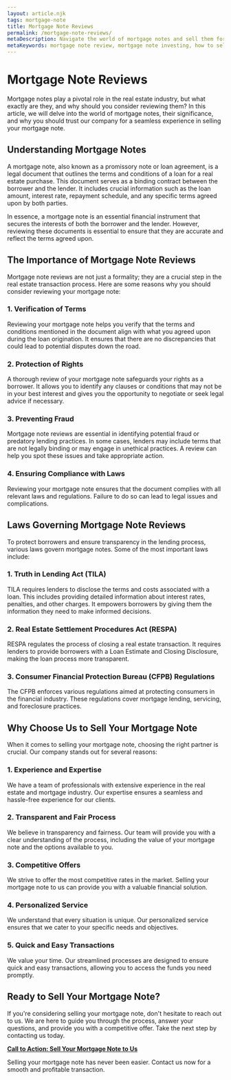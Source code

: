 ```yaml
---
layout: article.njk
tags: mortgage-note
title: Mortgage Note Reviews
permalink: /mortgage-note-reviews/
metaDescription: Navigate the world of mortgage notes and sell them for a profit with our expert guidance.
metaKeywords: mortgage note review, mortgage note investing, how to sell a mortgage note, mortgage note valuation
---
```


# Mortgage Note Reviews

Mortgage notes play a pivotal role in the real estate industry, but what exactly are they, and why should you consider reviewing them? In this article, we will delve into the world of mortgage notes, their significance, and why you should trust our company for a seamless experience in selling your mortgage note.

## Understanding Mortgage Notes

A mortgage note, also known as a promissory note or loan agreement, is a legal document that outlines the terms and conditions of a loan for a real estate purchase. This document serves as a binding contract between the borrower and the lender. It includes crucial information such as the loan amount, interest rate, repayment schedule, and any specific terms agreed upon by both parties.

In essence, a mortgage note is an essential financial instrument that secures the interests of both the borrower and the lender. However, reviewing these documents is essential to ensure that they are accurate and reflect the terms agreed upon.

## The Importance of Mortgage Note Reviews

Mortgage note reviews are not just a formality; they are a crucial step in the real estate transaction process. Here are some reasons why you should consider reviewing your mortgage note:

### 1. **Verification of Terms**

Reviewing your mortgage note helps you verify that the terms and conditions mentioned in the document align with what you agreed upon during the loan origination. It ensures that there are no discrepancies that could lead to potential disputes down the road.

### 2. **Protection of Rights**

A thorough review of your mortgage note safeguards your rights as a borrower. It allows you to identify any clauses or conditions that may not be in your best interest and gives you the opportunity to negotiate or seek legal advice if necessary.

### 3. **Preventing Fraud**

Mortgage note reviews are essential in identifying potential fraud or predatory lending practices. In some cases, lenders may include terms that are not legally binding or may engage in unethical practices. A review can help you spot these issues and take appropriate action.

### 4. **Ensuring Compliance with Laws**

Reviewing your mortgage note ensures that the document complies with all relevant laws and regulations. Failure to do so can lead to legal issues and complications.

## Laws Governing Mortgage Note Reviews

To protect borrowers and ensure transparency in the lending process, various laws govern mortgage notes. Some of the most important laws include:

### 1. **Truth in Lending Act (TILA)**

TILA requires lenders to disclose the terms and costs associated with a loan. This includes providing detailed information about interest rates, penalties, and other charges. It empowers borrowers by giving them the information they need to make informed decisions.

### 2. **Real Estate Settlement Procedures Act (RESPA)**

RESPA regulates the process of closing a real estate transaction. It requires lenders to provide borrowers with a Loan Estimate and Closing Disclosure, making the loan process more transparent.

### 3. **Consumer Financial Protection Bureau (CFPB) Regulations**

The CFPB enforces various regulations aimed at protecting consumers in the financial industry. These regulations cover mortgage lending, servicing, and foreclosure practices.

## Why Choose Us to Sell Your Mortgage Note

When it comes to selling your mortgage note, choosing the right partner is crucial. Our company stands out for several reasons:

### 1. **Experience and Expertise**

We have a team of professionals with extensive experience in the real estate and mortgage industry. Our expertise ensures a seamless and hassle-free experience for our clients.

### 2. **Transparent and Fair Process**

We believe in transparency and fairness. Our team will provide you with a clear understanding of the process, including the value of your mortgage note and the options available to you.

### 3. **Competitive Offers**

We strive to offer the most competitive rates in the market. Selling your mortgage note to us can provide you with a valuable financial solution.

### 4. **Personalized Service**

We understand that every situation is unique. Our personalized service ensures that we cater to your specific needs and objectives.

### 5. **Quick and Easy Transactions**

We value your time. Our streamlined processes are designed to ensure quick and easy transactions, allowing you to access the funds you need promptly.

## Ready to Sell Your Mortgage Note?

If you're considering selling your mortgage note, don't hesitate to reach out to us. We are here to guide you through the process, answer your questions, and provide you with a competitive offer. Take the next step by contacting us today.

**[Call to Action: Sell Your Mortgage Note to Us](#)**

Selling your mortgage note has never been easier. Contact us now for a smooth and profitable transaction.
